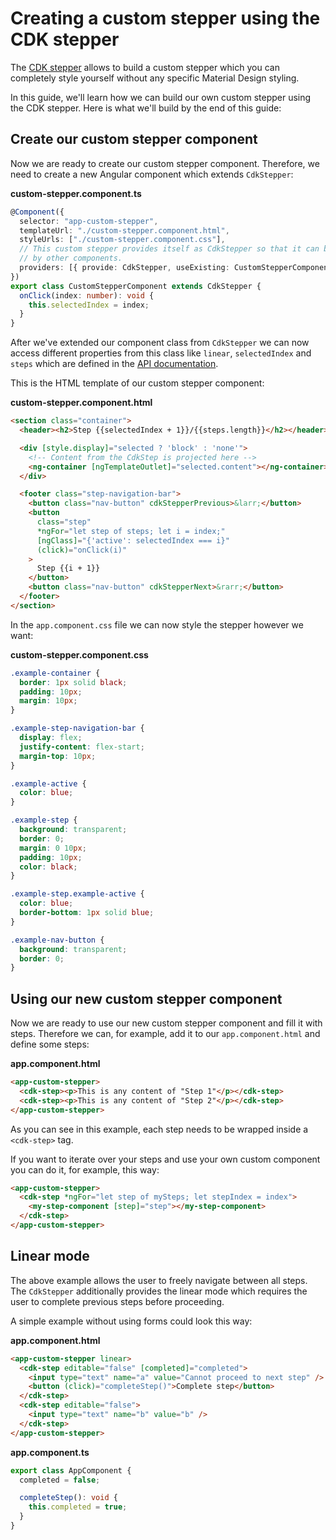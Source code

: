 # Creating a custom stepper using the CDK stepper

The [CDK stepper](https://material.angular.io/cdk/stepper/overview) allows to build a custom stepper which you can completely style yourself without any specific Material Design styling.

In this guide, we'll learn how we can build our own custom stepper using the CDK stepper. Here is what we'll build by the end of this guide:

<!-- example(cdk-custom-stepper-without-form) -->

## Create our custom stepper component

Now we are ready to create our custom stepper component. Therefore, we need to create a new Angular component which extends `CdkStepper`:

**custom-stepper.component.ts**

```ts
@Component({
  selector: "app-custom-stepper",
  templateUrl: "./custom-stepper.component.html",
  styleUrls: ["./custom-stepper.component.css"],
  // This custom stepper provides itself as CdkStepper so that it can be recognized
  // by other components.
  providers: [{ provide: CdkStepper, useExisting: CustomStepperComponent }]
})
export class CustomStepperComponent extends CdkStepper {
  onClick(index: number): void {
    this.selectedIndex = index;
  }
}
```

After we've extended our component class from `CdkStepper` we can now access different properties from this class like `linear`, `selectedIndex` and `steps` which are defined in the [API documentation](https://material.angular.io/cdk/stepper/api#CdkStepper).

This is the HTML template of our custom stepper component:

**custom-stepper.component.html**

```html
<section class="container">
  <header><h2>Step {{selectedIndex + 1}}/{{steps.length}}</h2></header>

  <div [style.display]="selected ? 'block' : 'none'">
    <!-- Content from the CdkStep is projected here -->
    <ng-container [ngTemplateOutlet]="selected.content"></ng-container>
  </div>

  <footer class="step-navigation-bar">
    <button class="nav-button" cdkStepperPrevious>&larr;</button>
    <button
      class="step"
      *ngFor="let step of steps; let i = index;"
      [ngClass]="{'active': selectedIndex === i}"
      (click)="onClick(i)"
    >
      Step {{i + 1}}
    </button>
    <button class="nav-button" cdkStepperNext>&rarr;</button>
  </footer>
</section>
```

In the `app.component.css` file we can now style the stepper however we want:

**custom-stepper.component.css**

```css
.example-container {
  border: 1px solid black;
  padding: 10px;
  margin: 10px;
}

.example-step-navigation-bar {
  display: flex;
  justify-content: flex-start;
  margin-top: 10px;
}

.example-active {
  color: blue;
}

.example-step {
  background: transparent;
  border: 0;
  margin: 0 10px;
  padding: 10px;
  color: black;
}

.example-step.example-active {
  color: blue;
  border-bottom: 1px solid blue;
}

.example-nav-button {
  background: transparent;
  border: 0;
}
```

## Using our new custom stepper component

Now we are ready to use our new custom stepper component and fill it with steps. Therefore we can, for example, add it to our `app.component.html` and define some steps:

**app.component.html**

```html
<app-custom-stepper>
  <cdk-step><p>This is any content of "Step 1"</p></cdk-step>
  <cdk-step><p>This is any content of "Step 2"</p></cdk-step>
</app-custom-stepper>
```

As you can see in this example, each step needs to be wrapped inside a `<cdk-step>` tag.

If you want to iterate over your steps and use your own custom component you can do it, for example, this way:

```html
<app-custom-stepper>
  <cdk-step *ngFor="let step of mySteps; let stepIndex = index">
    <my-step-component [step]="step"></my-step-component>
  </cdk-step>
</app-custom-stepper>
```

## Linear mode

The above example allows the user to freely navigate between all steps. The `CdkStepper` additionally provides the linear mode which requires the user to complete previous steps before proceeding.

A simple example without using forms could look this way:

**app.component.html**

```html
<app-custom-stepper linear>
  <cdk-step editable="false" [completed]="completed">
    <input type="text" name="a" value="Cannot proceed to next step" />
    <button (click)="completeStep()">Complete step</button>
  </cdk-step>
  <cdk-step editable="false">
    <input type="text" name="b" value="b" />
  </cdk-step>
</app-custom-stepper>
```

**app.component.ts**

```ts
export class AppComponent {
  completed = false;

  completeStep(): void {
    this.completed = true;
  }
}
```
